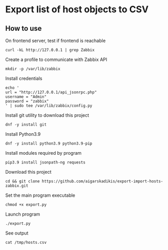 # Export list of host objects to CSV

## How to use

On frontend server, test if frontend is reachable
```
curl -kL http://127.0.0.1 | grep Zabbix
```

Create a profile to communicate with Zabbix API
```
mkdir -p /var/lib/zabbix
```

Install credentials
```
echo '
url = "http://127.0.0.1/api_jsonrpc.php"
username = "Admin"
password = "zabbix"
' | sudo tee /var/lib/zabbix/config.py
```

Install git utility to download this project
```
dnf -y install git
```

Install Python3.9
```
dnf -y install python3.9 python3.9-pip
```

Install modules required by program
```
pip3.9 install jsonpath-ng requests
```

Download this project
```
cd && git clone https://github.com/aigarskadikis/export-import-hosts-zabbix.git
```

Set the main program executable
```
chmod +x export.py
```

Launch program
```
./export.py
```

See output
```
cat /tmp/hosts.csv
```
